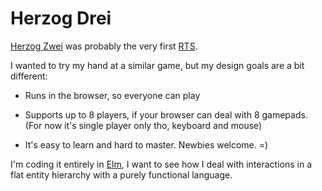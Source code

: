 # Herzog Drei

[Herzog Zwei](https://en.wikipedia.org/wiki/Herzog_Zwei) was probably the very
first [RTS](https://en.wikipedia.org/wiki/Real-time_strategy).

I wanted to try my hand at a similar game, but my design goals are a bit different:

- Runs in the browser, so everyone can play

- Supports up to 8 players, if your browser can deal with 8 gamepads.
(For now it's single player only tho, keyboard and mouse)

- It's easy to learn and hard to master. Newbies welcome. =)

I'm coding it entirely in [Elm](http://elm-lang.org/), I want to see how I deal
with interactions in a flat entity hierarchy with a purely functional
language.
